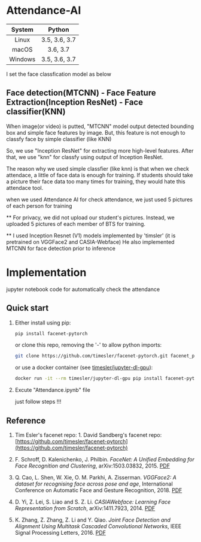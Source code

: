 # Attendance-AI

| System | Python |
| :---: | :---: |
| Linux | 3.5, 3.6, 3.7 |
| macOS | 3.6, 3.7 |
| Windows | 3.5, 3.6, 3.7 |

I set the face classfication model as below

## Face detection(MTCNN) - Face Feature Extraction(Inception ResNet) - Face classifier(KNN)

When image(or video) is putted, "MTCNN" model output detected bounding box and simple face features by image. But, this feature is not enough to classfy face by simple classifier (like KNN)

So, we use "Inception ResNet" for extracting more high-level features. After that, we use "knn" for classfy using output of Inception ResNet.

The reason why we used simple classfier (like knn) is that when we check attendace, a little of face data is enough for training. If students should take a picture their face data too many times for training, they would hate this attendace tool. 

when we used Attendance AI for check attendance, we just used 5 pictures of each person for training

** For privacy, we did not upload our student's pictures. Instead, we uploaded 5 pictures of each member of BTS for training.

** I used Inception Resnet (V1) models implemented by 'timsler' (it is pretrained on VGGFace2 and CASIA-Webface) He also implemented MTCNN for face detection prior to inference

# Implementation

jupyter notebook code for automatically check the attendance

## Quick start

1. Either install using pip:
    ```bash
    pip install facenet-pytorch
    ```
    or clone this repo, removing the '-' to allow python imports:
    ```bash
    git clone https://github.com/timesler/facenet-pytorch.git facenet_pytorch
    ```
    or use a docker container (see [timesler/jupyter-dl-gpu](https://github.com/timesler/docker-jupyter-dl-gpu)):
    ```bash
    docker run -it --rm timesler/jupyter-dl-gpu pip install facenet-pytorch && ipython

1. Excute "Attendance.ipynb" file

    just follow steps !!!

## Reference

1. Tim Esler's facenet repo: 1. David Sandberg's facenet repo: [https://github.com/timesler/facenet-pytorch](https://github.com/timesler/facenet-pytorch)

1. F. Schroff, D. Kalenichenko, J. Philbin. _FaceNet: A Unified Embedding for Face Recognition and Clustering_, arXiv:1503.03832, 2015. [PDF](https://arxiv.org/pdf/1503.03832)

1. Q. Cao, L. Shen, W. Xie, O. M. Parkhi, A. Zisserman. _VGGFace2: A dataset for recognising face across pose and age_, International Conference on Automatic Face and Gesture Recognition, 2018. [PDF](http://www.robots.ox.ac.uk/~vgg/publications/2018/Cao18/cao18.pdf)

1. D. Yi, Z. Lei, S. Liao and S. Z. Li. _CASIAWebface: Learning Face Representation from Scratch_, arXiv:1411.7923, 2014. [PDF](https://arxiv.org/pdf/1411.7923)

1. K. Zhang, Z. Zhang, Z. Li and Y. Qiao. _Joint Face Detection and Alignment Using Multitask Cascaded Convolutional Networks_, IEEE Signal Processing Letters, 2016. [PDF](https://kpzhang93.github.io/MTCNN_face_detection_alignment/paper/spl.pdf)
